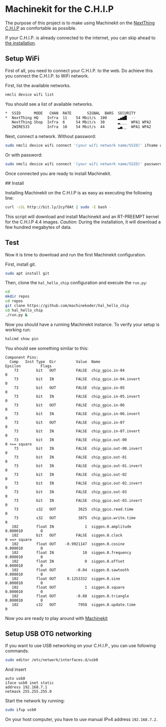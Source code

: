# Machinekit for the C.H.I.P
The purpose of this project is to make using Machinekit on the [NextThing C.H.I.P](https://getchip.com/) as comfortable as possible.

If your C.H.I.P. is already connected to the internet, you can skip ahead to <a href="#name">the installation</a>.

## Setup WiFi
First of all, you need to connect your C.H.I.P. to the web. Do achieve this you connect the C.H.I.P. to WiFi network.

First, list the available networks.

``` bash
nmcli device wifi list
```

You should see a list of available networks.
``` bash
*  SSID      MODE   CHAN  RATE       SIGNAL  BARS  SECURITY
*  NextThing HQ    Infra  11    54 Mbit/s  100     ▂▄▆█  --
   NextThing Shop  Infra  6     54 Mbit/s  30      ▂___  WPA1 WPA2
   2WIRE533        Infra  10    54 Mbit/s  44      ▂▄__  WPA1 WPA2
```

Next, connect a network. Without password:
``` bash
sudo nmcli device wifi connect '(your wifi network name/SSID)' ifname wlan0
```

Or with password:
``` bash
sudo nmcli device wifi connect '(your wifi network name/SSID)' password '(your wifi password)' ifname wlan0
```

Once connected you are ready to install Machinekit.

<a name="install"/>
## Install

Installing Machinekit on the C.H.I.P is as easy as executing the following line:
``` bash
curl -sSL http://bit.ly/2cyf0At | sudo -E bash -
```

This script will download and install Machinekit and an RT-PREEMPT kernel for the C.H.I.P 4.4 images. *Caution:* During the installation, it will download a few hundred megabytes of data.

## Test
Now it is time to download and run the first Machinekit configuration.

First, install git.
``` bash
sudo apt install git
```

Then, clone the `hal_hello_chip` configuration and execute the `run.py`:
``` bash
cd
mkdir repos
cd repos
git clone https://github.com/machinekoder/hal_hello_chip
cd hal_hello_chip
./run.py &
```

Now you should have a running Machinekit instance. To verify your setup is working run:

``` bash
halcmd show pin
```
You should see something similar to this:
```
Component Pins:
  Comp   Inst Type  Dir         Value  Name                                             Epsilon         Flags
    73        bit   OUT         FALSE  chip_gpio.in-04                                                  0
    73        bit   IN          FALSE  chip_gpio.in-04.invert                                           0
    73        bit   OUT         FALSE  chip_gpio.in-05                                                  0
    73        bit   IN          FALSE  chip_gpio.in-05.invert                                           0
    73        bit   OUT         FALSE  chip_gpio.in-06                                                  0
    73        bit   IN          FALSE  chip_gpio.in-06.invert                                           0
    73        bit   OUT         FALSE  chip_gpio.in-07                                                  0
    73        bit   IN          FALSE  chip_gpio.in-07.invert                                           0
    73        bit   IN          FALSE  chip_gpio.out-00                                                 0 <== square
    73        bit   IN          FALSE  chip_gpio.out-00.invert                                          0
    73        bit   IN          FALSE  chip_gpio.out-01                                                 0
    73        bit   IN          FALSE  chip_gpio.out-01.invert                                          0
    73        bit   IN          FALSE  chip_gpio.out-02                                                 0
    73        bit   IN          FALSE  chip_gpio.out-02.invert                                          0
    73        bit   IN          FALSE  chip_gpio.out-03                                                 0
    73        bit   IN          FALSE  chip_gpio.out-03.invert                                          0
    73        s32   OUT          3625  chip_gpio.read.time                                              0
    73        s32   OUT          3875  chip_gpio.write.time                                             0
   102        float IN              1  siggen.0.amplitude                               0.000010        0
   102        bit   OUT         FALSE  siggen.0.clock                                                   0 ==> square
   102        float OUT    -0.9921147  siggen.0.cosine                                  0.000010        0
   102        float IN             10  siggen.0.frequency                               0.000010        0
   102        float IN              0  siggen.0.offset                                  0.000010        0
   102        float OUT         -0.04  siggen.0.sawtooth                                0.000010        0
   102        float OUT     0.1253332  siggen.0.sine                                    0.000010        0
   102        float OUT             1  siggen.0.square                                  0.000010        0
   102        float OUT         -0.88  siggen.0.triangle                                0.000010        0
   102        s32   OUT          7958  siggen.0.update.time                                             0
```

Now you are ready to play around with [Machinekit](http://machinekit.io)

## Setup USB OTG networking

If you want to use USB networking on your C.H.I.P., you can use following commands.

``` bash
sudo editor /etc/network/interfaces.d/usb0
```
And insert
```
auto usb0
iface usb0 inet static
address 192.168.7.1
netmask 255.255.255.0

```
Start the network by running:
``` bash
sudo ifup usb0
```

On your host computer, you have to use manual IPv4 address `192.168.7.2`.
